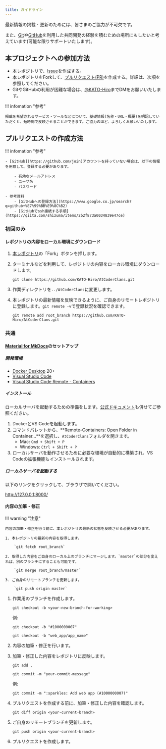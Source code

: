 ```yaml
---
title: ガイドライン
---
```


最新情報の掲載・更新のためには、皆さまのご協力が不可欠です。

また、[Git](https://git-scm.com/)や[GitHub](https://github.com)を利用した共同開発の経験を積むための場所にもしたいと考えています(可能な限りサポートいたします)。

## 本プロジェクトへの参加方法

+ 本レポジトリで、[Issue](https://github.com/KATO-Hiro/AtCoderHub/issues)を作成する。
+ 本レポジトリをForkして、[プルリクエスト(PR)](https://github.com/KATO-Hiro/AtCoderHub/pulls)を作成する。詳細は、次項を参照してください。
+ GitやGitHubの利用が困難な場合は、[@KATO-Hiro](https://twitter.com/k_hiro1818)までDMをお願いいたします。

!!! infomation "参考"

    掲載を希望されるサービス・ツールなどについて、基礎情報(名称・URL・概要)を明記していただくと、短時間で反映させることができます。ご協力のほど、よろしくお願いいたします。

## プルリクエストの作成方法

!!! infomation "参考"

    - [GitHub](https://github.com/join)アカウントを持っていない場合は、以下の情報を用意して、登録する必要があります。

        - 有効なメールアドレス
        - ユーザ名
        - パスワード

    - 参考資料
        - [GitHubへの登録方法](https://www.google.co.jp/search?q=github+%E7%99%BB%E9%8C%B2)
        - [GitHubでssh接続する手順](https://qiita.com/shizuma/items/2b2f873a0034839e47ce)

### 初回のみ

#### レポジトリの内容をローカル環境にダウンロード

1. [本レポジトリ](https://github.com/KATO-Hiro/AtCoderClans)の「Fork」ボタンを押します。
2. ターミナルなどを利用して、レポジトリの内容をローカル環境にダウンロードします。

    `git clone https://github.com/KATO-Hiro/AtCoderClans.git`

3. 作業ディレクトリを`../AtCoderClans`に変更します。

4. 本レポジトリの最新情報を反映できるように、ご自身のリモートレポジトリに登録します。`git remote -v`で登録状況を確認できます。

    `git remote add root_branch https://github.com/KATO-Hiro/AtCoderClans.git`

### 共通

#### [Material for MkDocs](https://squidfunk.github.io/mkdocs-material/)のセットアップ

##### 開発環境

- [Docker Desktop](https://www.docker.com/products/docker-desktop) 20+
- [Visual Studio Code](https://code.visualstudio.com/)
- [Visual Studio Code Remote - Containers](https://code.visualstudio.com/docs/remote/containers)

##### インストール

ローカルサーバを起動するための準備をします。[公式ドキュメント](https://code.visualstudio.com/docs/remote/containers#_quick-start-open-an-existing-folder-in-a-container)も併せてご参照ください。

1. DockerとVS Codeを起動します。
2. コマンドパレットから、**Remote-Containers: Open Folder in Container...**を選択し、`AtCoderClans`フォルダを開きます。
    - Mac: `Cmd + Shift + P`
    - Windows: `Ctrl + Shift + P`
3. ローカルサーバを動作させるために必要な環境が自動的に構築され、VS Codeの拡張機能もインストールされます。

##### ローカルサーバを起動する

以下のリンクをクリックして、ブラウザで開いてください。

<!-- markdown-link-check-disable -->

<http://127.0.0.1:8000/>

<!-- markdown-link-check-enable -->

#### 内容の加筆・修正

!!! warning "注意"

    内容の加筆・修正を行う前に、本レポジトリの最新の状態を反映させる必要があります。

    1. 本レポジトリの最新の内容を取得します。

        `git fetch root_branch`

    2. 取得した内容をご自身のローカル上のブランチにマージします。`master`の部分を変えれば、別のブランチにすることも可能です。

        `git merge root_branch/master`

    3. ご自身のリモートブランチを更新します。

        `git push origin master`

1. 作業用のブランチを作成します。

    `git checkout -b <your-new-branch-for-working>`

    例:

    `git checkout -b "#1000000007"`

    `git checkout -b "web_app/app_name"`

2. 内容の加筆・修正を行います。
3. 加筆・修正した内容をレポジトリに反映します。

    `git add .`

    `git commit -m "your-commit-message"`

    例:

    `git commit -m ":sparkles: Add web app (#1000000007)"`

4. プルリクエストを作成する前に、加筆・修正した内容を確認します。

    `git diff origin <your-current-branch>`

5. ご自身のリモートブランチを更新します。

    `git push origin <your-current-branch>`

6. プルリクエストを作成します。
